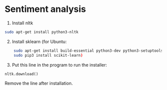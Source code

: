 # Sentiment analysis

1. Install nltk 

```bash
sudo apt-get install python3-nltk
```
 
2. Install sklearn (for Ubuntu: 
```bash  
    sudo apt-get install build-essential python3-dev python3-setuptools python3-numpy python3-scipy libatlas-dev libatlas3gf-base
    sudo pip3 install scikit-learn)
```

3. Put this line in the program to run the installer:
```python
nltk.download()
```
  Remove the line after installation.  

